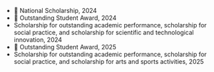 - 🏅 National Scholarship, 2024
- 🏅 Outstanding Student Award, 2024
- Scholarship for outstanding academic performance, scholarship for social practice, and scholarship for scientific and technological innovation, 2024
- 🏅 Outstanding Student Award, 2025
- Scholarship for outstanding academic performance, scholarship for social practice, and scholarship for arts and sports activities, 2025
